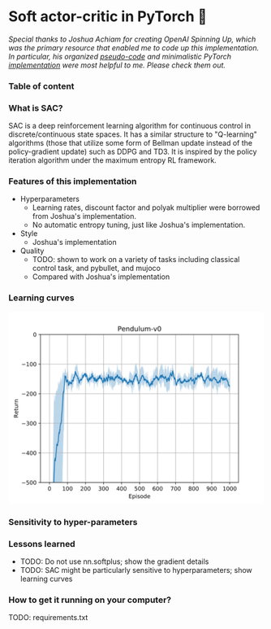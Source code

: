 # Soft actor-critic in PyTorch 🚀

*Special thanks to Joshua Achiam for creating OpenAI Spinning Up, which was the primary resource that enabled me to code up this implementation. In particular, his organized [pseudo-code](https://spinningup.openai.com/en/latest/algorithms/sac.html#pseudocode) and minimalistic PyTorch [implementation](https://github.com/openai/spinningup/tree/master/spinup/algos/pytorch/sac) were most helpful to me. Please check them out.*

### Table of content

### What is SAC?

SAC is a deep reinforcement learning algorithm for continuous control in discrete/continuous state spaces. It has a similar structure to "Q-learning" algorithms (those that utilize some form of Bellman update instead of the policy-gradient update) such as DDPG and TD3. It is inspired by the policy iteration algorithm under the maximum entropy RL framework. 

### Features of this implementation

- Hyperparameters
  - Learning rates, discount factor and polyak multiplier were borrowed from Joshua's implementation.
  - No automatic entropy tuning, just like Joshua's implementation.
- Style
  - Joshua's implementation 
- Quality
  - TODO: shown to work on a variety of tasks including classical control task, and pybullet, and mujoco
  - Compared with Joshua's implementation

### Learning curves

<img src="results/training_returns_svg/Pendulum-v0.svg">

### Sensitivity to hyper-parameters

### Lessons learned

- TODO: Do not use nn.softplus; show the gradient details
- TODO: SAC might be particularly sensitive to hyperparameters; show learning curves

### How to get it running on your computer?

TODO: requirements.txt
